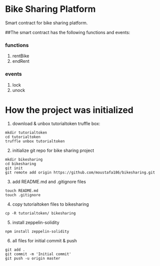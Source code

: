# Bike Sharing Platform
Smart contract for bike sharing platform.


##The smart contract has the following functions and events:

### functions
1. rentBike
2. endRent


### events
1. lock
2. unock



# How the project was initialized
1. download & unbox tutorialtoken truffle box:
```
mkdir tutorialtoken
cd tutorialtoken
truffle unbox tutorialtoken
```

2. initialize git repo for bike sharing project
```
mkdir bikesharing
cd bikesharing
git init
git remote add origin https://github.com/moustafa186/bikesharing.git
```

3. add README.md and .gitignore files
```
touch README.md
touch .gitignore
```

4. copy tutorialtoken files to bikesharing
```
cp -R tutorialtoken/ bikesharing
```

5. install zeppelin-solidity
```
npm install zeppelin-solidity
```


6. all files for initial commit & push
```
git add .
git commit -m 'Initial commit'
git push -u origin master
```

